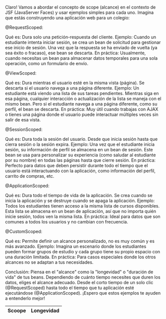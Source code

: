 Claro! Vamos a abordar el concepto de scope (alcance) en el contexto de JSF (JavaServer Faces) y usar ejemplos simples para cada uno. Imagina que estás construyendo una aplicación web para un colegio:

@RequestScoped:

Qué es: Dura solo una petición-respuesta del cliente.
Ejemplo: Cuando un estudiante intenta iniciar sesión, se crea un bean de solicitud para gestionar ese inicio de sesión. Una vez que la respuesta se ha enviado de vuelta (ya sea éxito o fracaso), ese bean se descarta.
En práctica: Usualmente, cuando necesitas un bean para almacenar datos temporales para una sola operación, como un formulario de envío.

@ViewScoped:

Qué es: Dura mientras el usuario esté en la misma vista (página). Se descarta si el usuario navega a una página diferente.
Ejemplo: Un estudiante está viendo una lista de sus tareas pendientes. Mientras siga en esa página, cualquier interacción o actualización de la lista se maneja con el mismo bean. Pero si el estudiante navega a una página diferente, como su perfil, el bean se descarta.
En práctica: Muy útil cuando trabajas con AJAX o tienes una página donde el usuario puede interactuar múltiples veces sin salir de esa vista.

@SessionScoped:

Qué es: Dura toda la sesión del usuario. Desde que inicia sesión hasta que cierra sesión o la sesión expira.
Ejemplo: Una vez que el estudiante inicia sesión, su información de perfil se almacena en un bean de sesión. Este bean se usa para personalizar su experiencia (como saludar al estudiante por su nombre) en todas las páginas hasta que cierre sesión.
En práctica: Perfecto para datos que deben persistir durante todo el tiempo que el usuario está interactuando con la aplicación, como información del perfil, carrito de compras, etc.

@ApplicationScoped:

Qué es: Dura todo el tiempo de vida de la aplicación. Se crea cuando se inicia la aplicación y se destruye cuando se apaga la aplicación.
Ejemplo: Todos los estudiantes tienen acceso a la misma lista de cursos disponibles. Esta lista se almacena en un bean de aplicación, así que no importa quién inicie sesión, todos ven la misma lista.
En práctica: Ideal para datos que son comunes a todos los usuarios y no cambian con frecuencia.

@CustomScoped:

Qué es: Permite definir un alcance personalizado, no es muy común y es más avanzado.
Ejemplo: Imagina un escenario donde los estudiantes pueden formar grupos de estudio y cada grupo tiene su propio espacio con una duración limitada.
En práctica: Para casos especiales donde los otros alcances no se adaptan a tus necesidades.

Conclusión: Piensa en el "alcance" como la "longevidad" o "duración de vida" de tus beans. 
Dependiendo de cuánto tiempo necesites que duren los datos, eliges el alcance adecuado. Desde el corto tiempo de un solo clic (@RequestScoped) hasta todo el tiempo que tu aplicación esté ejecutándose (@ApplicationScoped). ¡Espero que estos ejemplos te ayuden a entenderlo mejor!

| Scoope | Longevidad |
| --------| -  